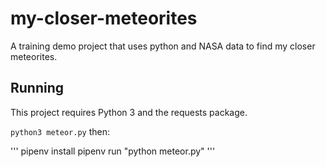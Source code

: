 # my-closer-meteorites
A training demo project that uses python and NASA data to find my closer meteorites.

## Running

This project requires Python 3 and the requests package.

`python3 meteor.py` then:

'''
pipenv install
pipenv run "python meteor.py"
'''



